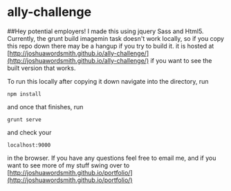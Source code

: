 # ally-challenge

##Hey potential employers!
I made this using jquery Sass and Html5. Currently, the grunt build imagemin task doesn't work locally,
so if you copy this repo down there may be a hangup if you try to build it. it is hosted at 
[http://joshuawordsmith.github.io/ally-challenge/](http://joshuawordsmith.github.io/ally-challenge/) if you want to see the
built version that works.

To run this locally after copying it down navigate into the directory, run 
```
npm install
```
and once that finishes, run
```
grunt serve
```
and check your
```
localhost:9000
``` 
in the browser. If you have any questions feel free to email me, and if you want to see more of my stuff
swing over to [http://joshuawordsmith.github.io/portfolio/](http://joshuawordsmith.github.io/portfolio/)
